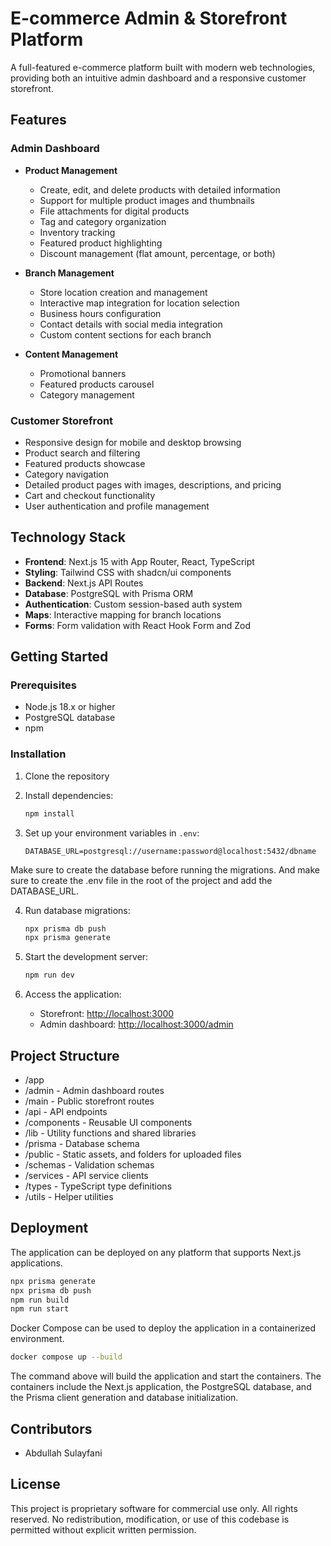 # E-commerce Admin & Storefront Platform

A full-featured e-commerce platform built with modern web technologies, providing both an intuitive admin dashboard and a responsive customer storefront.

## Features

### Admin Dashboard
- **Product Management**
  - Create, edit, and delete products with detailed information
  - Support for multiple product images and thumbnails
  - File attachments for digital products
  - Tag and category organization
  - Inventory tracking
  - Featured product highlighting
  - Discount management (flat amount, percentage, or both)

- **Branch Management**
  - Store location creation and management
  - Interactive map integration for location selection
  - Business hours configuration
  - Contact details with social media integration
  - Custom content sections for each branch

- **Content Management**
  - Promotional banners
  - Featured products carousel
  - Category management

### Customer Storefront
- Responsive design for mobile and desktop browsing
- Product search and filtering
- Featured products showcase
- Category navigation
- Detailed product pages with images, descriptions, and pricing
- Cart and checkout functionality
- User authentication and profile management

## Technology Stack

- **Frontend**: Next.js 15 with App Router, React, TypeScript
- **Styling**: Tailwind CSS with shadcn/ui components
- **Backend**: Next.js API Routes
- **Database**: PostgreSQL with Prisma ORM
- **Authentication**: Custom session-based auth system
- **Maps**: Interactive mapping for branch locations
- **Forms**: Form validation with React Hook Form and Zod

## Getting Started

### Prerequisites
- Node.js 18.x or higher
- PostgreSQL database
- npm

### Installation

1. Clone the repository
2. Install dependencies:
   ```bash
   npm install
   ```

3. Set up your environment variables in `.env`:
   ```
   DATABASE_URL=postgresql://username:password@localhost:5432/dbname
   ```
Make sure to create the database before running the migrations. And make sure to create the .env file in the root of the project and add the DATABASE_URL.

4. Run database migrations:
   ```bash
   npx prisma db push
   npx prisma generate
   ```

5. Start the development server:
   ```bash
   npm run dev
   ```

6. Access the application:
   - Storefront: [http://localhost:3000](http://localhost:3000)
   - Admin dashboard: [http://localhost:3000/admin](http://localhost:3000/admin)

## Project Structure
- /app
- /admin - Admin dashboard routes
- /main - Public storefront routes
- /api - API endpoints
- /components - Reusable UI components
- /lib - Utility functions and shared libraries
- /prisma - Database schema
- /public - Static assets, and folders for uploaded files
- /schemas - Validation schemas
- /services - API service clients
- /types - TypeScript type definitions
- /utils - Helper utilities


## Deployment

The application can be deployed on any platform that supports Next.js applications.

```bash
npx prisma generate
npx prisma db push
npm run build
npm run start
```

Docker Compose can be used to deploy the application in a containerized environment.

```bash
docker compose up --build
```
The command above will build the application and start the containers. The containers include the Next.js application, the PostgreSQL database, and the Prisma client generation and database initialization.



## Contributors

- Abdullah Sulayfani

## License

This project is proprietary software for commercial use only. All rights reserved.
No redistribution, modification, or use of this codebase is permitted without explicit written permission.

